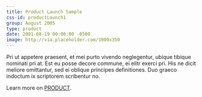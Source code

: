 ```yaml
---
title: Product Launch Sample
css-id: productLaunch1
group: August 2005
type: product
date: 2001-08-19 00:00:00 -0500
image: http://via.placeholder.com/1000x350
---
```


Pri ut appetere praesent, et mei purto vivendo neglegentur, ubique tibique nominati pri at. Est eu posse decore commune, ei elitr exerci pri. His ne dicit meliore omittantur, sed ei oblique principes definitiones. Duo graeco indoctum ix scriptorem scribentur no.
  
Learn more on [PRODUCT](#).